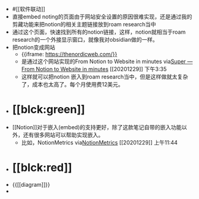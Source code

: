 - #[[软件联动]]
- 直接embed noting的页面由于网站安全设置的原因很难实现，还是通过我的剪藏功能来把notion的相关主题链接放到roam research当中
- 通过这个页面，快速找到所有的notion链接，这样，notion就相当于roam research的一个外接显示窗口，就像我对obsidian做的一样。
- 把notion变成网站
    - {{iframe: https://thenordicweb.com/}}
    - 是通过这个网站实现的From Notion to Website in minutes
via[Super — From Notion to Website in minutes](https://super.so/)
[[20201229]] 下午3:35
    - 这样就可以把notion 嵌入到roam research当中，但是这样做就太复杂了，成本也太高了。每个月使用费12美元。
- # [[blck:green]]
- [[Notion]]对于嵌入(embed)的支持更好，除了这款笔记自带的嵌入功能以外，还有很多网站可以帮助实现嵌入。
    - 比如，NotionMetrics
via[NotionMetrics](https://notionmetrics.com/)
[[20201229]] 上午11:44
- # [[blck:red]]
- {{[[diagram]]}}
- 
